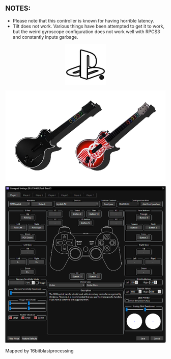 ## NOTES:

* Please note that this controller is known for having horrible latency.
* Tilt does not work. Various things have been attempted to get it to work, but the weird gyroscope configuration does not work well with RPCS3 and constantly inputs garbage.

<div align="center">

![Platform](platform.png "Platform") 

![Controller](controller.png "Controller") 

![Mapping](mapping.png "Mapping") 

</div>


Mapped by 16bitblastprocessing